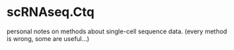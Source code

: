 # scRNAseq.Ctq
personal notes on methods about single-cell sequence data. (every method is wrong, some are useful...)

